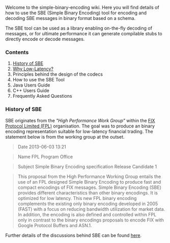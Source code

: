 Welcome to the simple-binary-encoding wiki. Here you will find details of how to use the SBE (Simple Binary Encoding) tool for encoding and decoding SBE messages in binary format based on a schema.

The SBE tool can be used as a library enabling on-the-fly decoding of messages, or for ultimate performance it can generate compilable stubs to directly encode or decode messages.

### Contents

1. [History of SBE](Home#History-of-SBE)
1. [Why Low-Latency?](Why-Low-Latency)
1. Principles behind the design of the codecs
1. How to use the SBE Tool
1. Java Users Guide
1. C++ Users Guide
1. Frequently Asked Questions

### History of SBE

SBE originates from the _"High Performance Work Group"_ within the [FIX Protocol Limited (FPL)](http://old.fixprotocol.org/) organisation. The goal was to produce an binary encoding representation suitable for low-latency financial trading. The statement below is from the working group at the outset.

> Date	2013-06-03 13:21

> Name	FPL Program Office

> Subject	Simple Binary Encoding specification Release Candidate 1

> This proposal from the High Performance Working Group entails the use of an FPL designed Simple Binary Encoding to produce fast and compact encodings of FIX messages. Simple Binary Encoding (SBE) provides different characteristics than other binary encodings. It is optimized for low latency. This new FPL binary encoding complements the existing only binary encoding developed in 2005 (FAST) with a focus on reducing bandwidth utilization for market data. In addition, the encoding is also defined and controlled within FPL only in contrast to the binary encodings proposals to encode FIX with Google Protocol Buffers and ASN.1. 

Further details of the discussions behind SBE can be found [here](http://www.fixtradingcommunity.org/pg/discussions/topicpost/168327/).
